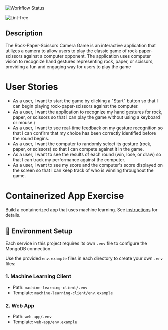 
![Workflow Status](https://github.com/kdusling56/software-students-spring2025/4-containers-docked_and_loaded/actions/workflows/event-logger.yml/badge.svg)


![Lint-free](https://github.com/nyu-software-engineering/containerized-app-exercise/actions/workflows/lint.yml/badge.svg)

## Description
The Rock-Paper-Scissors Camera Game is an interactive application that utilizes a camera to allow users to play the classic game of rock-paper-scissors against a computer opponent. The application uses computer vision to recognize hand gestures representing rock, paper, or scissors, providing a fun and engaging way for users to play the game

# User Stories
- As a user, I want to start the game by clicking a "Start" button so that I can begin playing rock-paper-scissors against the computer.
- As a user, I want the application to recognize my hand gestures for rock, paper, or scissors so that I can play the game without using a keyboard or mouse.\
- As a user, I want to see real-time feedback on my gesture recognition so that I can confirm that my choice has been correctly identified before the round begins.
- As a user, I want the computer to randomly select its gesture (rock, paper, or scissors) so that I can compete against it in the game.
- As a user, I want to see the results of each round (win, lose, or draw) so that I can track my performance against the computer.
- As a user, I want to see my score and the computer's score displayed on the screen so that I can keep track of who is winning throughout the game.



# Containerized App Exercise

Build a containerized app that uses machine learning. See [instructions](./instructions.md) for details.

## 🔧 Environment Setup

Each service in this project requires its own `.env` file to configure the MongoDB connection.  

Use the provided `env.example` files in each directory to create your own `.env` files:

### 1. Machine Learning Client

- Path: `machine-learning-client/.env`
- Template: `machine-learning-client/env.example`

### 2. Web App

- Path: `web-app/.env`
- Template: `web-app/env.example`